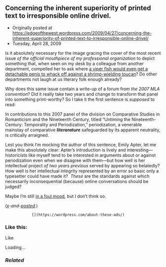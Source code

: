 ## Concerning the inherent superiority of printed text to irresponsible online drivel.

 * Originally posted at https://edgeofthewest.wordpress.com/2009/04/27/concerning-the-inherent-superiority-of-printed-text-to-irresponsible-online-drivel/
 * Tuesday, April 28, 2009



Is it absolutely necessary for the image gracing the cover of the most recent issue _of_ _the official mouthpiece of my professional organization_ to depict something that, when seen on my desk by a colleague from another department, compelled her to ask where [a viper fish would even get a detachable penis to whack off against a shrimp-wielding toucan](http://www.mlajournals.org/action/showLargeCover?issue=40002160)? Do other departments not laugh at us literary folk enough already?

Why does this same issue contain a write-up of a forum from _the 2007 MLA convention_? Did it really take two years and change to transform that panel into something print-worthy? So I take it the first sentence is _supposed_ to read:

In contributions to this 2007 panel of the division on Comparative Studies in Romanticism and the Nineteenth Century, titled “Untiming the Nineteenth-Century: Temporality and Periodization,” periodization, a venerable mainstay of comparative _**literarature**_ safeguarded by its apparent neutrality, is critically arraigned.

Lest you think I’m mocking the author of this sentence, Emily Apter, let me make this absolutely clear: Apter’s introduction is lively and interesting—historicists like myself tend to be interested in arguments about or against periodization even when we disagree with them—but how well is her intellectual project _of two years previous_ served by appearing so belatedly? How well is her intellectual integrity represented by an error so basic only a typesetter could have made it?  _These_ are the standards against which necessarily inconsequential (because) online conversations should be judged?

Maybe I’m still [in a foul mood](http://acephalous.typepad.com/acephalous/2009/04/la-noche-oscura-del-seno-frontal.html), but I don’t think so.

(_[x](http://acephalous.typepad.com/acephalous/2009/04/concerning-the-inherent-superiority-of-printed-text-to-irresponsible-online-drivel.html)-and-[posted](http://www.thevalve.org/go/valve/article/concerning\_the\_inherent\_superiority\_of\_printed\_text\_to\_irresponsible\_online/)._)

		

			

				[](https://wordpress.com/about-these-ads/)
				

					
				

			

		

### Like this:

Like

 
Loading...

[]()

### _Related_

